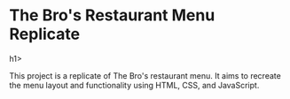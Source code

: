 <h1>The Bro's Restaurant Menu Replicate</h1>h1>

This project is a replicate of The Bro's restaurant menu. It aims to recreate the menu layout and functionality using HTML, CSS, and JavaScript.
